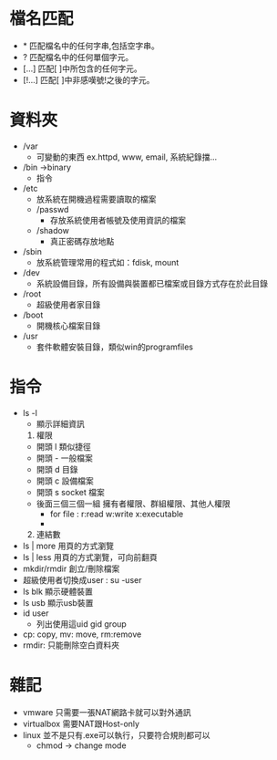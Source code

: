 # 檔名匹配
* \* 匹配檔名中的任何字串,包括空字串。
* ? 匹配檔名中的任何單個字元。
* [...]   匹配[ ]中所包含的任何字元。
* [!...]   匹配[ ]中非感嘆號!之後的字元。

# 資料夾
* /var
  * 可變動的東西 ex.httpd, www, email, 系統紀錄擋...
* /bin ->binary
  * 指令
* /etc 
  * 放系統在開機過程需要讀取的檔案
  * /passwd 
    * 存放系統使用者帳號及使用資訊的檔案
  * /shadow
    * 真正密碼存放地點
* /sbin 
  * 放系統管理常用的程式如：fdisk, mount
* /dev
  * 系統設備目錄，所有設備與裝置都已檔案或目錄方式存在於此目錄
* /root
  * 超級使用者家目錄
* /boot
  * 開機核心檔案目錄
* /usr
  * 套件軟體安裝目錄，類似win的programfiles

# 指令
* ls -l
  * 顯示詳細資訊
  1. 權限
    * 開頭 l 類似捷徑
    * 開頭 - 一般檔案
    * 開頭 d 目錄
    * 開頭 c 設備檔案
    * 開頭 s socket 檔案
    * 後面三個三個一組 擁有者權限、群組權限、其他人權限
      * for file : r:read w:write x:executable
      * 
  2. 連結數
* ls | more 用頁的方式瀏覽 
* ls | less 用頁的方式瀏覽，可向前翻頁
* mkdir/rmdir 創立/刪除檔案
* 超級使用者切換成user : su -user
* ls blk 顯示硬體裝置
* ls usb 顯示usb裝置
* id user
  * 列出使用這uid gid group
* cp: copy, mv: move, rm:remove
* rmdir:   只能刪除空白資料夾


# 雜記
* vmware 只需要一張NAT網路卡就可以對外通訊
* virtualbox 需要NAT跟Host-only
* linux 並不是只有.exe可以執行，只要符合規則都可以
  * chmod -> change mode
